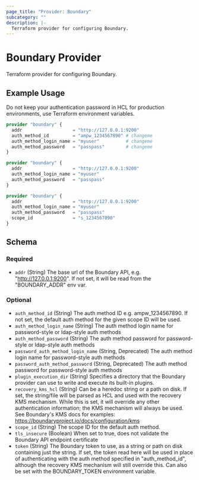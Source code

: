 ```yaml
---
page_title: "Provider: Boundary"
subcategory: ""
description: |-
  Terraform provider for configuring Boundary.
---
```


# Boundary Provider

Terraform provider for configuring Boundary.

## Example Usage

Do not keep your authentication password in HCL for production environments, use Terraform environment variables.

```terraform
provider "boundary" {
  addr                   = "http://127.0.0.1:9200"
  auth_method_id         = "ampw_1234567890" # changeme
  auth_method_login_name = "myuser"          # changeme
  auth_method_password   = "passpass"        # changeme
}

provider "boundary" {
  addr                   = "http://127.0.0.1:9200"
  auth_method_login_name = "myuser"
  auth_method_password   = "passpass"
}

provider "boundary" {
  addr                   = "http://127.0.0.1:9200"
  auth_method_login_name = "myuser"
  auth_method_password   = "passpass"
  scope_id               = "s_1234567890"
}
```

<!-- schema generated by tfplugindocs -->
## Schema

### Required

- `addr` (String) The base url of the Boundary API, e.g. "http://127.0.0.1:9200". If not set, it will be read from the "BOUNDARY_ADDR" env var.

### Optional

- `auth_method_id` (String) The auth method ID e.g. ampw_1234567890. If not set, the default auth method for the given scope ID will be used.
- `auth_method_login_name` (String) The auth method login name for password-style or ldap-style auth methods
- `auth_method_password` (String) The auth method password for password-style or ldap-style auth methods
- `password_auth_method_login_name` (String, Deprecated) The auth method login name for password-style auth methods
- `password_auth_method_password` (String, Deprecated) The auth method password for password-style auth methods
- `plugin_execution_dir` (String) Specifies a directory that the Boundary provider can use to write and execute its built-in plugins.
- `recovery_kms_hcl` (String) Can be a heredoc string or a path on disk. If set, the string/file will be parsed as HCL and used with the recovery KMS mechanism. While this is set, it will override any other authentication information; the KMS mechanism will always be used. See Boundary's KMS docs for examples: https://boundaryproject.io/docs/configuration/kms
- `scope_id` (String) The scope ID for the default auth method.
- `tls_insecure` (Boolean) When set to true, does not validate the Boundary API endpoint certificate
- `token` (String) The Boundary token to use, as a string or path on disk containing just the string. If set, the token read here will be used in place of authenticating with the auth method specified in "auth_method_id", although the recovery KMS mechanism will still override this. Can also be set with the BOUNDARY_TOKEN environment variable.
